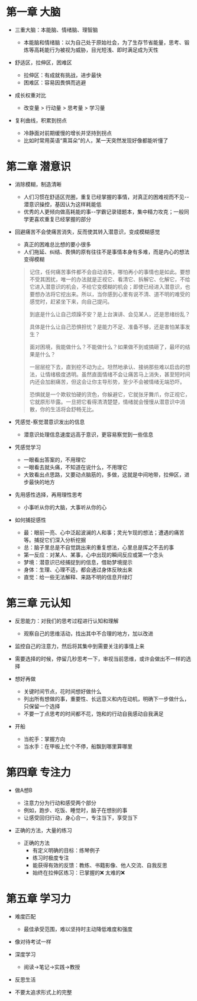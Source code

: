 # 第一章 大脑

- 三重大脑：本能脑、情绪脑、理智脑
  - 本能脑和情绪脑：以为自己处于原始社会，为了生存节省能量，思考、锻炼等高耗能行为被视为威胁，目光短浅、即时满足成为天性

- 舒适区，拉伸区，困难区
  - 拉伸区：有成就有挑战，进步最快
  - 困难区：容易因畏惧而逃避

- 成长权重对比
  - 改变量 > 行动量 > 思考量 > 学习量

- 复利曲线，积累到拐点
  - 冷静面对前期缓慢的增长并坚持到拐点
  - 比如时常用英语“熏耳朵”的人，某一天突然发现好像都能听懂了

# 第二章 潜意识

- 消除模糊，制造清晰
  - 人们习惯在舒适区兜圈，重复已经掌握的事情，对真正的困难视而不见--潜意识操控，基因认为这样耗能低
  - 优秀的人更倾向做高耗能的事--学霸记录错题本，集中精力攻克；一般同学更喜欢重复已经掌握的部分

- 回避痛苦不会使痛苦消失，反而使其转入潜意识，变成模糊感觉
  - 真正的困难总比想的要小很多
  - 人们拖延、纠结、畏惧的原有往往不是事情本身有多难，而是内心的想法变得模糊

  > 记住，任何痛苦事件都不会自动消失，哪怕再小的事情也是如此。要想不受其困扰，唯一的办法就是正视它、看清它、拆解它、化解它，不给它进入潜意识的机会，不给它变模糊的机会；即使已经进入潜意识，也要想办法将它挖出来。所以，当你感到心里有说不清、道不明的难受的感觉时，赶紧坐下来，向自己提问。
  >
  > 到底是什么让自己烦躁不安？是上台演讲、会见某人，还是思绪纷乱？
  >
  > 具体是什么让自己恐惧担忧？是能力不足、准备不够，还是害怕某事发生？
  >
  > 面对困境，我能做什么？不能做什么？如果做不到或搞砸了，最坏的结果是什么？
  >
  > 一层层挖下去，直到挖不动为止。坦然地承认、接纳那些难以启齿的想法，让情绪极度透明。虽然直面情绪不会让痛苦马上消失，甚至短时间内还会加剧痛苦，但这会让你主导形势，至少不会被情绪无端恐吓。
  >
  > 恐惧就是一个欺软怕硬的货色，你躲避它，它就张牙舞爪，你正视它，它就原形毕露。一旦把它看得清清楚楚，情绪就会慢慢从潜意识中消散，你的生活将会舒畅无比。

- 凭感觉-察觉潜意识发出的信息
  - 潜意识处理信息速度远高于意识，更容易察觉到一些信息

- 凭感觉学习
  - 一眼看出答案的，不用理它
  - 一眼看去就头痛，不知道在说什么，不用理它
  - 大致看出点思路，又要动点脑筋的，多做，这就是中间地带，拉伸区，进步最快的地方

- 先用感性选择，再用理性思考
  - 小事听从你的大脑，大事听从你的心

- 如何捕捉感性
  - 最：眼前一亮、心中泛起波澜的人和事；灵光乍现的想法；遭遇的痛苦等。捕捉它们深入分析挖掘
  - 总：脑子里总是不自觉跳出来的重复想法，心里总是挥之不去的事
  - 第一反应：对某人、某事，心中出现的瞬间反应或第一个念头
  - 梦境：潜意识已经捕捉到的信息，借助梦境提示
  - 身体：生理、心理不适，都会通过身体反映出来
  - 直觉：给一些无法解释、来路不明的信息开绿灯

# 第三章 元认知
  
- 反思能力：对我们的思考过程进行认知和理解
  - 观察自己的思维活动，找出其中不合理的地方，加以改进

- 监控自己的注意力，然后将其集中到需要关注的事情上来

- 需要选择的时候，停留几秒思考一下，审视当前思维，或许会做出不一样的选择

- 想好再做
  - 关键时间节点，花时间想好做什么
  - 列出所有想做的事，重要性、长远意义和内在动机，明确下一步做什么，只保留一个选择
  - 不要一丁点思考的时间都不花，饱和的行动自我感动自我满足

- 开船
  - 当舵手：掌握方向
  - 当水手：在甲板上忙个不停，船飘到哪里算哪里

# 第四章 专注力

- 做A想B
  - 注意力分为行动和感受两个部分
  - 例如，跑步、吃饭、睡觉时，脑子在想别的事
  - 让感受回归行动，身心合一，专注当下，享受当下

- 正确的方法，大量的练习
  - 正确的方法
    - 有定义明确的目标：练琴例子
    - 练习时极度专注
    - 能获得有效的反馈：教练、书籍影像、他人交流、自我反思
    - 始终在拉伸区练习：已掌握的❌ 太难的❌

# 第五章 学习力

- 难度匹配
  - 最佳承受范围，难以坚持时主动降低难度和强度

- 像对待考试一样

- 深度学习
  - 阅读→笔记→实践→教授

- 反思生活

- 不要太追求形式上的完整